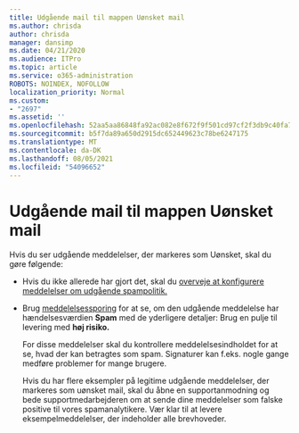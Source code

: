 ```yaml
---
title: Udgående mail til mappen Uønsket mail
ms.author: chrisda
author: chrisda
manager: dansimp
ms.date: 04/21/2020
ms.audience: ITPro
ms.topic: article
ms.service: o365-administration
ROBOTS: NOINDEX, NOFOLLOW
localization_priority: Normal
ms.custom:
- "2697"
ms.assetid: ''
ms.openlocfilehash: 52aa5aa86848fa92ac082e8f672f9f501cd97cf2f3db9c40fa745aa8ebccfbb1
ms.sourcegitcommit: b5f7da89a650d2915dc652449623c78be6247175
ms.translationtype: MT
ms.contentlocale: da-DK
ms.lasthandoff: 08/05/2021
ms.locfileid: "54096652"
---
```

# <a name="outbound-email-to-junk-email-folder"></a>Udgående mail til mappen Uønsket mail

Hvis du ser udgående meddelelser, der markeres som Uønsket, skal du gøre følgende:

- Hvis du ikke allerede har gjort det, skal du [overveje at konfigurere meddelelser om udgående spampolitik.](https://docs.microsoft.com/microsoft-365/security/office-365-security/configure-the-outbound-spam-policy)

- Brug [meddelelsessporing](https://docs.microsoft.com/microsoft-365/security/office-365-security/message-trace-scc) for at se, om den udgående meddelelse har hændelsesværdien **Spam** med de yderligere detaljer: Brug en pulje til levering med **høj risiko.**

  For disse meddelelser skal du kontrollere meddelelsesindholdet for at se, hvad der kan betragtes som spam. Signaturer kan f.eks. nogle gange medføre problemer for mange brugere.

  Hvis du har flere eksempler på legitime udgående meddelelser, der markeres som uønsket mail, skal du åbne en supportanmodning og bede supportmedarbejderen om at sende dine meddelelser som falske positive til vores spamanalytikere. Vær klar til at levere eksempelmeddelelser, der indeholder alle brevhoveder.
